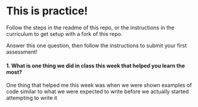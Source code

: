 # This is practice!

Follow the steps in the readme of this repo, or the instructions in the curriculum to get setup with a fork of this repo.

Answer this one question, then follow the instructions to submit your first assessment!

#### 1. What is one thing we did in class this week that helped you learn the most?  

One thing that helped me this week was when we were shown examples of code similar to what we were expected to write before we actually started attempting to write it
